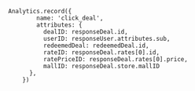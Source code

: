     Analytics.record({
            name: 'click_deal',
            attributes: {
              dealID: responseDeal.id,
              userID: responseUser.attributes.sub,
              redeemedDeal: redeemedDeal.id, 
              rateID: responseDeal.rates[0].id, 
              ratePriceID: responseDeal.rates[0].price, 
              mallID: responseDeal.store.mallID
          },
        })